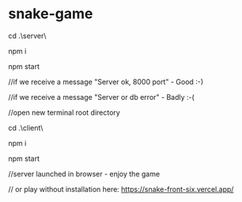 # snake-game
cd .\server\

npm i

npm start

//if we receive a message "Server ok, 8000 port" - Good :-)

//if we receive a message "Server or db error" - Badly :-(


//open new terminal root directory

cd .\client\ 

npm i

npm start

//server launched in browser - enjoy the game


// or play without installation here: https://snake-front-six.vercel.app/

